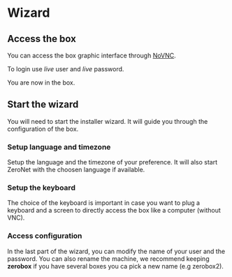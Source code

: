 # Wizard

## Access the box

You can access the box graphic interface through [NoVNC](https://novnc.com/info.html).

To login use *live* user and *live* password.

You are now in the box.

## Start the wizard

You will need to start the installer wizard. It will guide you through the configuration of the box.

### Setup language and timezone

Setup the language and the timezone of your preference. It will also start ZeroNet with the choosen language if available.

### Setup the keyboard

The choice of the keyboard is important in case you want to plug a keyboard and a screen to directly access the box like a computer (without VNC).

### Access configuration

In the last part of the wizard, you can modify the name of your user and the password. You can also rename the machine, we recommend keeping **zerobox** if you have several boxes you ca pick a new name (e.g zerobox2).
